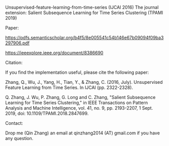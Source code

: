 Unsupervised-feature-learning-from-time-series (IJCAI 2016)
The journal extension: Salient Subsequence Learning for Time Series Clustering (TPAMI 2019)

Paper: 

https://pdfs.semanticscholar.org/b4f5/8e005541c54b146e67b09094f09ba3297906.pdf

https://ieeexplore.ieee.org/document/8386690

Citation:

If you find the implementation useful, please cite the following paper: 

Zhang, Q., Wu, J., Yang, H., Tian, Y., & Zhang, C. (2016, July). Unsupervised Feature Learning from Time Series. In IJCAI (pp. 2322-2328).

Q. Zhang, J. Wu, P. Zhang, G. Long and C. Zhang, "Salient Subsequence Learning for Time Series Clustering," in IEEE Transactions on Pattern Analysis and Machine Intelligence, vol. 41, no. 9, pp. 2193-2207, 1 Sept. 2019, doi: 10.1109/TPAMI.2018.2847699.

Contact:

Drop me (Qin Zhang) an email at qinzhang2014 (AT) gmail.com if you have any question.
